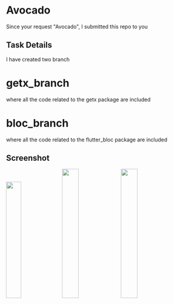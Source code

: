 # Avocado

Since your request "Avocado", I submitted this repo to you

## Task Details

I have created two branch

# getx_branch

where all the code related to the getx package are included

# bloc_branch

where all the code related to the flutter_bloc package are included


## Screenshot
<pre>
<img src="https://user-images.githubusercontent.com/60395954/214863620-ef43defa-0c14-47c4-8222-889dcaffd838.png" width="28.5%"> <img src="https://user-images.githubusercontent.com/60395954/214864047-7ec713d9-4a2c-43f8-8efe-1420fa30930b.png" width="30%"> <img src="https://user-images.githubusercontent.com/60395954/214864064-6b00f95c-8d20-4ab0-90fb-9d8bd802d924.png" width="30%"> 
</pre>

